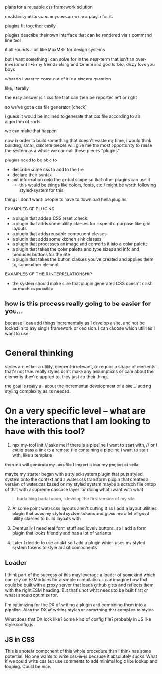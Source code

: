 plans for a reusable css framework solution

modularity at its core. anyone can write a plugin for it.

plugins fit together easily

plugins describe their own interface that can be rendered via a command line tool

it all sounds a bit like MaxMSP for design systems

but i want something i can solve for in the near-term that isn't an over-investment like my friends slang and tonami and god forbid, dizzy
love you boys

what do i want to come out of it is a sincere question

like, literally

the easy answer is 1 css file that can then be imported left or right

so we've got a css file generator [check]

i guess it would be inclined to generate that css file according to an algorithm of sorts

we can make that happen

now in order to build something that doesn't waste my time, i would think building, small, discrete pieces will give me the most opportunity to reuse the system as a whole
we can call these pieces "plugins"

plugins need to be able to

- describe some css to add to the file
- declare their syntax
- put information onto the global scope so that other plugins can use it
  - this would be things like colors, fonts, etc / might be worth following styled-system for this

things i don't want: people to have to download hella plugins

EXAMPLES OF PLUGINS

- a plugin that adds a CSS reset :check:
- a plugin that adds some utility classes for a specific purpose like grid layouts
- a plugin that adds reusable component classes
- a plugin that adds some kitchen sink classes
- a plugin that processes an image and converts it into a color palette
- a plugin that takes the color palette and type sizes and info and produces buttons for the site
- a plugin that takes the button classes you've created and applies them to, some other element

EXAMPLES OF THEIR INTERRELATIONSHIP

- the system should make sure that plugin generated CSS doesn't clash as much as possible

## how is this process really going to be easier for you...

because I can add things incrementally as I develop a site, and not be locked in to any single framework or decision. I can choose which utilities I want to use.

# General thinking

styles are either a utility, element-irrelevant, or require a shape of elements. that's not true. really styles don't make any assumptions or care about the elements they're applied to. they just do their thing.

the goal is really all about the incremental development of a site...
adding styling complexity as its needed.

# On a very specific level – what are the interactions that I am looking to have with this tool?

1. npx my-tool init
   // asks me if there is a pipeline I want to start with,
   // or I could pass a link to a remote file containing a pipeline I want to start with, like a template

then init will generate my .css file
I import it into my project
et voila

maybe my starter began with a styled-system plugin that puts styled system onto the context
and a water.css transform plugin that creates a version of water.css based on my styled system
maybe a scratch file ontop of that with a supreme cascade layer for doing what i want with what

> bada bing bada boom, i develop the first version of my site

2. At some point water.css layouts aren't cutting it so I add a layout utilities plugin that uses my styled system tokens and gives me a lot of good utility classes to build layouts with

3. Eventually I need real form stuff and lovely buttons, so I add a form plugin that looks friendly and has a lot of variants

4. Later I decide to use ariakit so I add a plugin which uses my styled system tokens to style ariakit components

## Loader

I think part of the success of this may leverage a loader of somekind which can rely on ESModules for a simple compilation. I can imagine how that could be built with a proxy server that loads github gists and reflects them with the right ESM heading. But that's not what needs to be built first or what I should optimize for.

I'm optimizing for the DX of writing a plugin and combining them into a pipeline.
Also the DX of writing styles or something that compiles to styles.

What does that DX look like?
Some kind of config file? probably in JS
like style.config.js

## JS in CSS

This is anotehr component of this whole procedure than I think has some potential. No one wants to write css-in-js because it absolutely sucks. What if we could write css but use comments to add minimal logic like lookup and looping. Could be nice.
